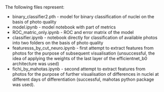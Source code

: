 The following files represent:
- binary_classifier2.pth - model for binary classification of nuclei on the basis of photo quality
- model.ipynb - model notebook with part of metrics 
- ROC_matric_only.ipynb - ROC and error matrix of the model
- classifier.ipynb - notebook directly for classification of available photos into two folders on the basis of photo quality
- featuresss_by_cut_neuro.ipynb - first attempt to extract features from photos for the purpose of subsequent visualisation (unsuccessful, the idea of applying the weights of the last layer of the efficientnet_b0 architecture was used)
- fichi_by_mahotas.ipynb - second attempt to extract features from photos for the purpose of further visualisation of differences in nuclei at different days of differentiation (successful, mahotas python package was used).
